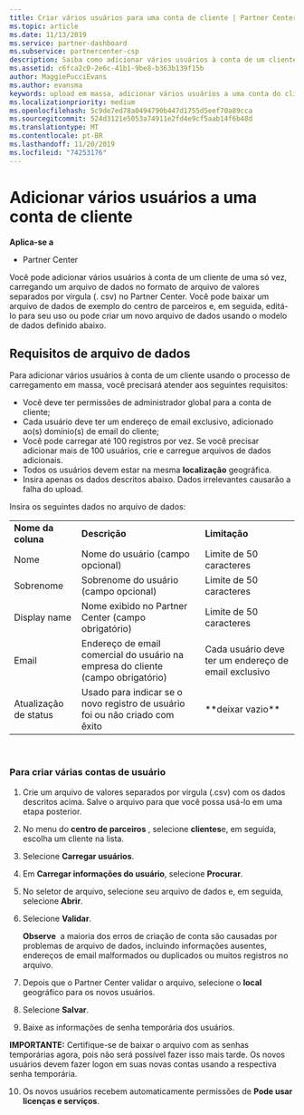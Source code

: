 ```yaml
---
title: Criar vários usuários para uma conta de cliente | Partner Center
ms.topic: article
ms.date: 11/13/2019
ms.service: partner-dashboard
ms.subservice: partnercenter-csp
description: Saiba como adicionar vários usuários à conta de um cliente de uma só vez, carregando um arquivo de dados no formato de arquivo de valores separados por vírgula (. csv) para o centro de parceiros.
ms.assetid: c6fca2c0-2e6c-41b1-9be8-b363b139f15b
author: MaggiePucciEvans
ms.author: evansma
keywords: upload em massa, adicionar vários usuários a uma conta do cliente, adicionar usuários do cliente, upload em massa de usuários do cliente, conta do cliente, usuários do cliente, usuários
ms.localizationpriority: medium
ms.openlocfilehash: 5c9de7ed78a0494790b447d1755d5eef70a89cca
ms.sourcegitcommit: 524d3121e5053a74911e2fd4e9cf5aab14f6b48d
ms.translationtype: MT
ms.contentlocale: pt-BR
ms.lasthandoff: 11/20/2019
ms.locfileid: "74253176"
---
```

# <a name="add-multiple-users-to-a-customer-account"></a>Adicionar vários usuários a uma conta de cliente

**Aplica-se a**

-  Partner Center

Você pode adicionar vários usuários à conta de um cliente de uma só vez, carregando um arquivo de dados no formato de arquivo de valores separados por vírgula (. csv) no Partner Center. Você pode baixar um arquivo de dados de exemplo do centro de parceiros e, em seguida, editá-lo para seu uso ou pode criar um novo arquivo de dados usando o modelo de dados definido abaixo.

## <a href="" id="creatingtheimportcsvfile"></a>Requisitos de arquivo de dados


Para adicionar vários usuários à conta de um cliente usando o processo de carregamento em massa, você precisará atender aos seguintes requisitos:

-   Você deve ter permissões de administrador global para a conta de cliente;
-   Cada usuário deve ter um endereço de email exclusivo, adicionado ao(s) domínio(s) de email do cliente;
-   Você pode carregar até 100 registros por vez. Se você precisar adicionar mais de 100 usuários, crie e carregue arquivos de dados adicionais.
-   Todos os usuários devem estar na mesma **localização** geográfica.
-   Insira apenas os dados descritos abaixo. Dados irrelevantes causarão a falha do upload.

Insira os seguintes dados no arquivo de dados:

|                 |                                                                              |                                            |
|-----------------|------------------------------------------------------------------------------|--------------------------------------------|
| **Nome da coluna** | **Descrição**                                                              | **Limitação**                             |
| Nome      | Nome do usuário (campo opcional)                                           | Limite de 50 caracteres                         |
| Sobrenome       | Sobrenome do usuário (campo opcional)                                            | Limite de 50 caracteres                         |
| Display name    | Nome exibido no Partner Center (campo obrigatório)                            | Limite de 50 caracteres                         |
| Email           | Endereço de email comercial do usuário na empresa do cliente (campo obrigatório)           | Cada usuário deve ter um endereço de email exclusivo |
| Atualização de status   | Usado para indicar se o novo registro de usuário foi ou não criado com êxito | \*\*deixar vazio\*\*                        |

 

### <a href="" id="createmultipleuseraccounts"></a>Para criar várias contas de usuário

<a href="" id="creatingtheaccounts"></a>
1.  Crie um arquivo de valores separados por vírgula (.csv) com os dados descritos acima. Salve o arquivo para que você possa usá-lo em uma etapa posterior.
2.  No menu do **centro de parceiros** , selecione **clientes**e, em seguida, escolha um cliente na lista.
3.  Selecione **Carregar usuários**.
4.  Em **Carregar informações do usuário**, selecione **Procurar**.
5.  No seletor de arquivo, selecione seu arquivo de dados e, em seguida, selecione **Abrir**.
6.  Selecione **Validar**.

    **Observe**  a maioria dos erros de criação de conta são causadas por problemas de arquivo de dados, incluindo informações ausentes, endereços de email malformados ou duplicados ou muitos registros no arquivo.

7.  Depois que o Partner Center validar o arquivo, selecione o **local** geográfico para os novos usuários.
8.  Selecione **Salvar**.
9.  Baixe as informações de senha temporária dos usuários.

**IMPORTANTE:** Certifique-se de baixar o arquivo com as senhas temporárias agora, pois não será possível fazer isso mais tarde. Os novos usuários devem fazer logon em suas novas contas usando a respectiva senha temporária.

10. Os novos usuários recebem automaticamente permissões de **Pode usar licenças e serviços**. 

 

 



